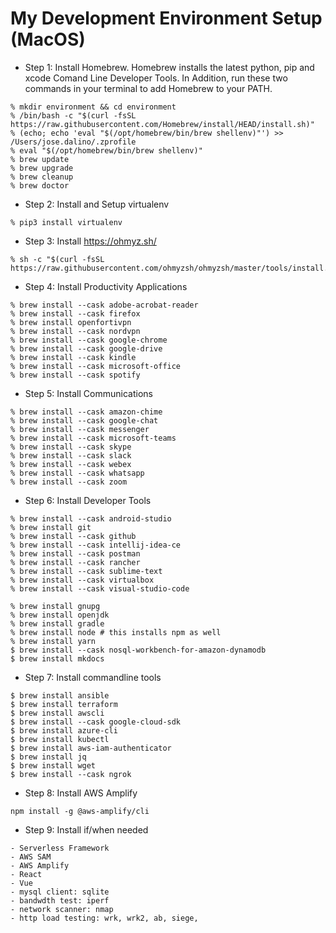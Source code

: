 # My Development Environment Setup (MacOS)

- Step 1: Install Homebrew. Homebrew installs the latest python, pip and xcode Comand Line Developer Tools. In Addition, run these two commands in your terminal to add Homebrew to your PATH.
```
% mkdir environment && cd environment
% /bin/bash -c "$(curl -fsSL https://raw.githubusercontent.com/Homebrew/install/HEAD/install.sh)"
% (echo; echo 'eval "$(/opt/homebrew/bin/brew shellenv)"') >> /Users/jose.dalino/.zprofile
% eval "$(/opt/homebrew/bin/brew shellenv)"
% brew update
% brew upgrade
% brew cleanup
% brew doctor
```

- Step 2: Install and Setup virtualenv
```
% pip3 install virtualenv
```

- Step 3: Install https://ohmyz.sh/
```
% sh -c "$(curl -fsSL https://raw.githubusercontent.com/ohmyzsh/ohmyzsh/master/tools/install.sh)"
```

- Step 4: Install Productivity Applications
```
% brew install --cask adobe-acrobat-reader
% brew install --cask firefox
% brew install openfortivpn
% brew install --cask nordvpn
% brew install --cask google-chrome
% brew install --cask google-drive
% brew install --cask kindle
% brew install --cask microsoft-office
% brew install --cask spotify
```

- Step 5: Install Communications
```
% brew install --cask amazon-chime
% brew install --cask google-chat
% brew install --cask messenger
% brew install --cask microsoft-teams
% brew install --cask skype
% brew install --cask slack
% brew install --cask webex
% brew install --cask whatsapp
% brew install --cask zoom
```

- Step 6: Install Developer Tools
```
% brew install --cask android-studio
% brew install git
% brew install --cask github
% brew install --cask intellij-idea-ce
% brew install --cask postman
% brew install --cask rancher
% brew install --cask sublime-text
% brew install --cask virtualbox
% brew install --cask visual-studio-code

% brew install gnupg
% brew install openjdk
% brew install gradle
% brew install node # this installs npm as well
% brew install yarn
$ brew install --cask nosql-workbench-for-amazon-dynamodb
$ brew install mkdocs
```

- Step 7: Install commandline tools
```
$ brew install ansible
$ brew install terraform
$ brew install awscli
$ brew install --cask google-cloud-sdk
$ brew install azure-cli
$ brew install kubectl
$ brew install aws-iam-authenticator
$ brew install jq
$ brew install wget
$ brew install --cask ngrok
```

- Step 8: Install AWS Amplify
```
npm install -g @aws-amplify/cli
```

- Step 9: Install if/when needed
```
- Serverless Framework
- AWS SAM
- AWS Amplify
- React
- Vue
- mysql client: sqlite
- bandwdth test: iperf
- network scanner: nmap
- http load testing: wrk, wrk2, ab, siege, 
```
